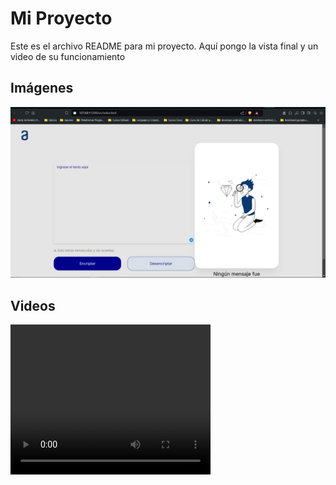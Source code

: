 # Mi Proyecto

Este es el archivo README para mi proyecto. Aquí pongo la vista final y un video de su funcionamiento

## Imágenes

![Imagen de ejemplo](./img/Ejemplo.png)

## Videos

<video width="320" height="240" controls>
  <source src="videos/video.mp4" type="video/mp4">
  Tu navegador no soporta el formato de video.
</video>
